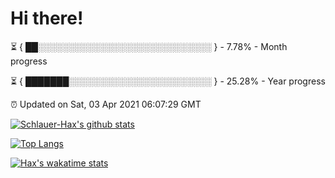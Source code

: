 # Hi there!

⏳ { ██░░░░░░░░░░░░░░░░░░░░░░░░░░░░ } - 7.78% - Month progress

⏳ { ███████░░░░░░░░░░░░░░░░░░░░░░░ } - 25.28% - Year progress

⏰ Updated on Sat, 03 Apr 2021 06:07:29 GMT


[![Schlauer-Hax's github stats](https://github-readme-stats.vercel.app/api?username=Schlauer-Hax&show_icons=true&theme=dark&count_private=true)](https://github.com/Schlauer-Hax)


[![Top Langs](https://github-readme-stats.vercel.app/api/top-langs/?username=Schlauer-Hax&layout=compact&theme=dark)](https://github.com/Schlauer-Hax?tab=repositories)


[![Hax's wakatime stats](https://github-readme-stats.vercel.app/api/wakatime?username=Hax&theme=dark)](https://wakatime.com/@Hax)

